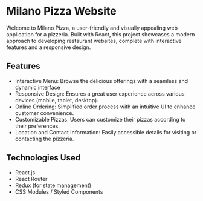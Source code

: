 # Milano Pizza Website

Welcome to Milano Pizza, a user-friendly and visually appealing web application for a pizzeria. Built with React, this project showcases a modern approach to developing restaurant websites, complete with interactive features and a responsive design.


## Features

- Interactive Menu: Browse the delicious offerings with a seamless and dynamic interface
- Responsive Design: Ensures a great user experience across various devices (mobile, tablet, desktop).
- Online Ordering: Simplified order process with an intuitive UI to
enhance customer convenience.
- Customizable Pizzas: Users can customize their pizzas according to their preferences.
- Location and Contact Information: Easily accessible details for visiting or contacting the pizzeria.

## Technologies Used

- React.js
- React Router
- Redux (for state management)
- CSS Modules / Styled Components
